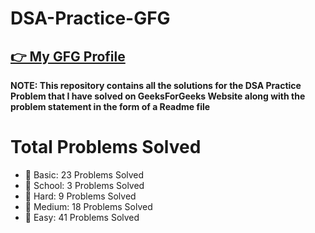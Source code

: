 # DSA-Practice-GFG

 ## [👉 My GFG Profile](https://auth.geeksforgeeks.org/user/vishutyagi7/)

**NOTE: This repository contains all the solutions for the DSA Practice Problem that I have solved on GeeksForGeeks Website along with the problem statement in the form of a Readme file**

 # Total Problems Solved

- 📂 Basic: 23 Problems Solved
- 📂 School: 3 Problems Solved
- 📂 Hard: 9 Problems Solved
- 📂 Medium: 18 Problems Solved
- 📂 Easy: 41 Problems Solved
